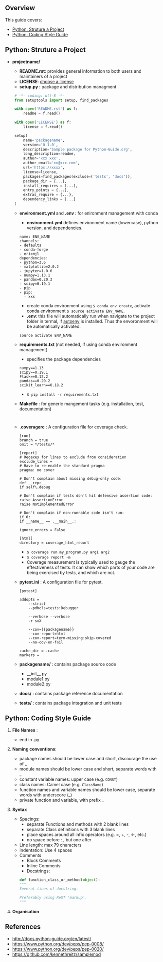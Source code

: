 ## Overview
This guide covers: 
* [Python: Struture a Project](https://github.com/chenkonturek/CodingGuides/blob/master/Python_project_guide.md#python-struture-project)  
* [Python: Coding Style Guide](https://github.com/chenkonturek/CodingGuides/blob/master/Python_project_guide.md#python-coding-style-guide)


## Python: Struture a Project 
* **projectname/**
  * **README.rst**: provides general information to both users and maintainers of a project 
  * **LICENSE**: [choose a license](http://choosealicense.com/)  
  * **setup.py** : package and distribution managment 
  ```python
   # -*- coding: utf-8 -*-
   from setuptools import setup, find_packages

   with open('README.rst') as f:
       readme = f.read()

   with open('LICENSE') as f:
       license = f.read()

   setup(
       name='packagename',
       version='0.1.0',
       description='Sample package for Python-Guide.org',
       long_description=readme,
       author='xxx xxx',
       author_email='xx@xxx.com',
       url='https://xxxx',
       license=license,
       packages=find_packages(exclude=('tests', 'docs')),
       package_dir = {...},
       install_requires = [...],
       entry_points = {...},
       extras_require = {...},
       dependency_links = [...]
   )
  ```

  * **environment.yml** and **.env** :  for enironment management with conda 
      * **environment.yml** defines environment name (lowercase), python version, and dependencies. 
      ```
      name: ENV_NAME 
      channels:
      - defaults
      - conda-forge
      - ericmjl
      dependencies:
      - python=3.6
      - matplotlib=2.0.2
      - jupyter=1.0.0
      - numpy=1.13.1
      - pandas=0.20.3
      - scipy=0.19.1
      - pip
      - pip: 
        - xxx
      ```

      * create conda environment using `$ conda env create`, activate conda environment `$ source activate ENV_NAME`. 
      * **.env**: this file will automatically run when navigate to the project folder in termal, if [autoenv](https://github.com/kennethreitz/autoenv ) is installed. Thus the envoronment will be automatically activated.  
      ```
      source activate ENV_NAME
      ```

  * **requirements.txt** (not needed, if using conda environment management) 
    * specifies the package dependencies  
    ```
    numpy==1.13
    scipy==0.19.1
    Flask==0.12.2
    pandas==0.20.2
    scikit_learn==0.18.2
    ```
    * `$ pip install -r requirements.txt`  
   
    
  * **Makefile** : for generic mangement tasks (e.g. installation, test, documentation)
    ```
   
    ```
  * **.coveragerc** : A configuration file for coverage check. 
    ```
    [run]
    branch = true
    omit = */tests/*

    [report]
    # Regexes for lines to exclude from consideration
    exclude_lines =
    # Have to re-enable the standard pragma
    pragma: no cover

    # Don't complain about missing debug-only code:
    def __repr__
    if self\.debug

    # Don't complain if tests don't hit defensive assertion code:
    raise AssertionError
    raise NotImplementedError

    # Don't complain if non-runnable code isn't run:
    if 0:
    if __name__ == .__main__.:

    ignore_errors = False

    [html]
    directory = coverage_html_report
    ```
    
    * `$ coverage run my_program.py arg1 arg2`
    * `$ coverage report -m` 
    * Coverage measurement is typically used to gauge the effectiveness of tests. It can show which parts of your code are being exercised by tests, and which are not.
  * **pytest.ini** : A configuration file for pytest.
    ```
    [pytest]

    addopts =
        --strict
        --pdbcls=tests:Debugger

        --verbose --verbose
        -r sxX

        --cov={{packagename}}
        --cov-report=html
        --cov-report=term-missing:skip-covered
        --no-cov-on-fail

    cache_dir = .cache
    markers =
    ```
  
  * **packagename/** : contains package source code 
    * \_\_init\_\_.py
    * module1.py
    * module2.py
  * **docs/** : contains package reference documentation 
  * **tests/** : contains package integration and unit tests  


## Python: Coding Style Guide 

1. **File Names** : 
   * end in .py 
2. **Naming conventions**: 
   * package names should be lower case and short, discourage the use of _ 
   * module names should be lower case and short, separate words with _ 
   * constant variable names: upper case (e.g. `CONST`)
   * class names: Camel case (e.g. `ClassName`) 
   * function names and variable names should be lower case, separate words with underscore (_) 
   * private function and variable, with prefix _  
   
3. **Syntax** 
    * Spacings:  
      * separate Functions and methods with 2 blank lines
      * separate Class definitions with 3 blank lines
      * place spaces around all infix operators (e.g. =, +, -, <-, etc.) 
      * no space before : , but one after 
    * Line length:  max 79 characters 
    * Indentation: Use 4 spaces  
    * Comments 
      * Block Comments  
      * Inline Comments   
      * Docstrings: 
      ```python 
      def function_class_or_method(object):
      """
      Several lines of docstring.

      Preferably using ReST 'markup'.
      """
      ```
      
 4. **Organisation** 

## References 
* http://docs.python-guide.org/en/latest/
* https://www.python.org/dev/peps/pep-0008/
* https://www.python.org/dev/peps/pep-0020/
* https://github.com/kennethreitz/samplemod 




